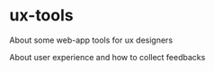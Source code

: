 # ux-tools
About some web-app tools for ux designers

About user experience and how to collect feedbacks
